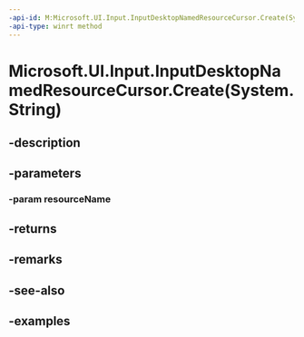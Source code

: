 ```yaml
---
-api-id: M:Microsoft.UI.Input.InputDesktopNamedResourceCursor.Create(System.String)
-api-type: winrt method
---
```


# Microsoft.UI.Input.InputDesktopNamedResourceCursor.Create(System.String)

<!--
public static Microsoft.UI.Input.InputDesktopNamedResourceCursor Create (string resourceName);
-->


## -description

## -parameters

### -param resourceName

## -returns

## -remarks

## -see-also

## -examples


